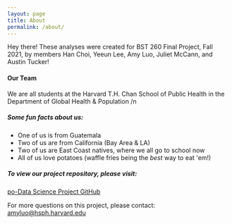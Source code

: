 ```yaml
---
layout: page
title: About
permalink: /about/
---
```


Hey there! These analyses were created for BST 260 Final Project, Fall 2021, by members Han Choi, Yeeun Lee, Amy Luo, Juliet McCann, and Austin Tucker! 

#### Our Team

We are all students at the Harvard T.H. Chan School of Public Health in the Department of Global Health & Population 
/n

##### Some fun facts about us: 

- One of us is from Guatemala
- Two of us are from California (Bay Area & LA)
- Two of us are East Coast natives, where we all go to school now
- All of us love potatoes (waffle fries being the *best* way to eat 'em!)


##### To view our project repository, please visit:
[po-Data Science Project GitHub](https://github.com/Po-Data-Science-Project)

For more questions on this project, please contact:
[amyluo@hsph.harvard.edu](mailto:email@domain.com)
